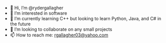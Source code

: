 - 👋 Hi, I’m @rydergallagher
- 👀 I’m interested in software
- 🌱 I’m currently learning C++ but looking to learn Python, Java, and C# in the future
- 💞️ I’m looking to collaborate on any small projects
- 📫 How to reach me: rgallagher03@yahoo.com

<!---
rydergallagher/rydergallagher is a ✨ special ✨ repository because its `README.md` (this file) appears on your GitHub profile.
You can click the Preview link to take a look at your changes.
--->
